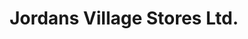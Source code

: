 ---
title: "Jordans Village Stores Ltd."
url: /jordans/jordans-village-stores-ltd/
shop: Lebensmittel
---